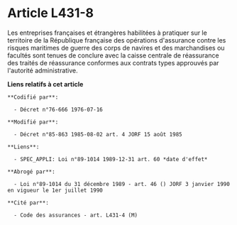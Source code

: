 # Article L431-8

Les entreprises françaises et étrangères habilitées à pratiquer sur le territoire de la République française des opérations
d'assurance contre les risques maritimes de guerre des corps de navires et des marchandises ou facultés sont tenues de
conclure avec la caisse centrale de réassurance des traités de réassurance conformes aux contrats types approuvés par
l'autorité administrative.

**Liens relatifs à cet article**

	**Codifié par**:

	  - Décret n°76-666 1976-07-16

	**Modifié par**:

	  - Décret n°85-863 1985-08-02 art. 4 JORF 15 août 1985

	**Liens**:

	  - SPEC_APPLI: Loi n°89-1014 1989-12-31 art. 60 *date d'effet*

	**Abrogé par**:

	  - Loi n°89-1014 du 31 décembre 1989 - art. 46 () JORF 3 janvier 1990 en vigueur le 1er juillet 1990

	**Cité par**:

	  - Code des assurances - art. L431-4 (M)
